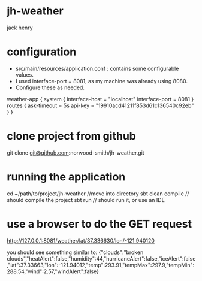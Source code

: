 # jh-weather
jack henry

# configuration
- src/main/resources/application.conf : contains some configurable values.
- I used interface-port = 8081, as my machine was already using 8080.
- Configure these as needed.
 
weather-app {
 system {
  interface-host = "localhost" 
  interface-port = 8081 
 } 
 routes {
  ask-timeout = 5s
  api-key = "19910acd41211f853d61c136540c92eb"
 }
}

# clone project from github
git clone git@github.com:norwood-smith/jh-weather.git

# running the application
cd ~/path/to/project/jh-weather  //move into directory
sbt clean compile  // should compile the project
sbt run            // should run it,  or use an IDE

# use a browser to do the GET request 
http://127.0.0.1:8081/weather/lat/37.336630/lon/-121.940120 

you should see something similar to:
{"clouds":"broken clouds","heatAlert":false,"humidity":44,"hurricaneAlert":false,"iceAlert":false,"lat":37.33663,"lon":-121.94012,"temp":293.91,"tempMax":297.9,"tempMin":288.54,"wind":2.57,"windAlert":false}

